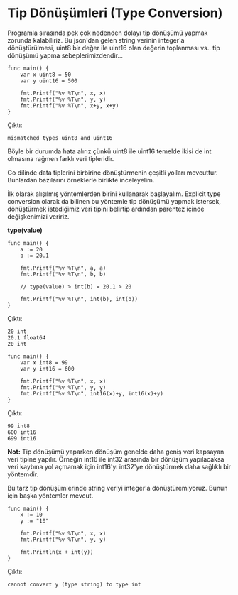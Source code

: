 # Tip Dönüşümleri (Type Conversion)

Programla sırasında pek çok nedenden dolayı tip dönüşümü yapmak zorunda kalabiliriz. Bu json'dan gelen string verinin integer'a dönüştürülmesi, uint8 bir değer ile uint16 olan değerin toplanması vs.. tip dönüşümü yapma sebeplerimizdendir...

```
func main() {
	var x uint8 = 50
	var y uint16 = 500

	fmt.Printf("%v %T\n", x, x)
	fmt.Printf("%v %T\n", y, y)
	fmt.Printf("%v %T\n", x+y, x+y)
}
```

Çıktı:

```
mismatched types uint8 and uint16
```

Böyle bir durumda hata alırız çünkü uint8 ile uint16 temelde ikisi de int olmasına rağmen farklı veri tipleridir.

Go dilinde data tiplerini birbirine dönüştürmenin çeşitli yolları mevcuttur. Bunlardan bazılarını örneklerle birlikte inceleyelim.

İlk olarak alışılmış yöntemlerden birini kullanarak başlayalım. Explicit type conversion olarak da bilinen bu yöntemle tip dönüşümü yapmak istersek, dönüştürmek istediğimiz veri tipini belirtip ardından parentez içinde değişkenimizi veririz.

**type(value)**

```
func main() {
	a := 20
	b := 20.1

	fmt.Printf("%v %T\n", a, a)
	fmt.Printf("%v %T\n", b, b)

	// type(value) > int(b) = 20.1 > 20

	fmt.Printf("%v %T\n", int(b), int(b))
}
```

Çıktı:

```
20 int
20.1 float64
20 int      
```

```
func main() {
	var x int8 = 99
	var y int16 = 600

	fmt.Printf("%v %T\n", x, x)
	fmt.Printf("%v %T\n", y, y)
	fmt.Printf("%v %T\n", int16(x)+y, int16(x)+y)
}
``` 

Çıktı:

```
99 int8
600 int16
699 int16    
```

**Not:** Tip dönüşümü yaparken dönüşüm genelde daha geniş veri kapsayan veri tipine yapılır. Örneğin int16 ile int32 arasında bir dönüşüm yapılacaksa veri kaybına yol açmamak için int16'yı int32'ye dönüştürmek daha sağlıklı bir yöntemdir.

Bu tarz tip dönüşümlerinde string veriyi integer'a dönüştüremiyoruz. Bunun için başka yöntemler mevcut.

```
func main() {
	x := 10
	y := "10"

	fmt.Printf("%v %T\n", x, x)
	fmt.Printf("%v %T\n", y, y)

	fmt.Println(x + int(y))
}
```

Çıktı:

```
cannot convert y (type string) to type int  
```

